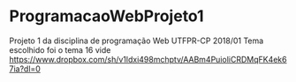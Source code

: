 # ProgramacaoWebProjeto1
Projeto 1 da disciplina de programação Web UTFPR-CP 2018/01
Tema escolhido foi o tema 16 vide https://www.dropbox.com/sh/v1ldxi498mchptv/AABm4PuioliCRDMqFK4ek67ia?dl=0
